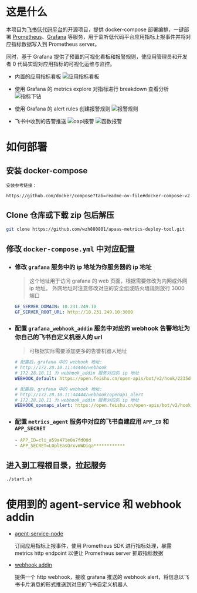 # 这是什么
本项目为[飞书低代码平台](https://ae.feishu.cn/)的开源项目，提供 docker-compose 部署编排，一键部署 [Prometheus](https://github.com/prometheus/prometheus)、[Grafana](https://github.com/grafana/grafana) 等服务，用于监听低代码平台应用指标上报事件并将对应指标数据写入到 Prometheus server。

同时，基于 Grafana 提供了预置的可视化看板和报警规则，使应用管理员和开发者 0 代码实现对应用指标的可视化运维与监控。

- 内置的应用指标看板
![应用指标看板](https://galaxy-imgs.oss-cn-beijing.aliyuncs.com/metrcis_imgs/feishu_lowcode_app_metrics.png)

- 使用 Grafana 的 metrics explore 对指标进行 breakdown 查看分析
![指标下钻](https://galaxy-imgs.oss-cn-beijing.aliyuncs.com/metrcis_imgs/metrics_breakdown_1.png)

- 使用 Grafana 的 alert rules 创建报警规则
![报警规则](https://galaxy-imgs.oss-cn-beijing.aliyuncs.com/metrcis_imgs/alert_rules.png)

- 飞书中收到的告警推送
![oapi报警](https://galaxy-imgs.oss-cn-beijing.aliyuncs.com/metrcis_imgs/oapi_alert.png)
![函数报警](https://galaxy-imgs.oss-cn-beijing.aliyuncs.com/metrcis_imgs/function_error_alert.png)

# 如何部署

## 安装 docker-compose

```
安装参考链接：

https://github.com/docker/compose?tab=readme-ov-file#docker-compose-v2
```

## Clone 仓库或下载 zip 包后解压
```bash
git clone https://github.com/wzh880801/apaas-metrics-deploy-tool.git
```

## 修改 `docker-compose.yml` 中对应配置

- ### 修改 `grafana` 服务中的 ip 地址为你服务器的 ip 地址
  > 这个地址用于访问 grafana 的 web 页面，根据需要修改为内网或外网 ip 地址。
  > 外网地址时注意修改对应的安全组或防火墙规则放行 3000 端口
  ```YAML
  GF_SERVER_DOMAIN: 10.231.249.10
  GF_SERVER_ROOT_URL: http://10.231.249.10:3000
  ```

- ### 配置 `grafana_webhook_addin` 服务中对应的 webhook 告警地址为你自己的飞书自定义机器人的 url
  > 可根据实际需要添加更多的告警机器人地址
  ```YAML
  # 配置后，grafana 中的 webhook 地址: 
  # http://172.28.10.11:44444/webhook
  # 172.28.10.11 为 webhook_addin 服务对应的 ip 地址
  WEBHOOK_default: https://open.feishu.cn/open-apis/bot/v2/hook/2235deb4-0972-46db-852f-69fa6aa213bc

  # 配置后，grafana 中的 webhook 地址:
  # http://172.28.10.11:44444/webhook/openapi_alert
  # 172.28.10.11 为 webhook_addin 服务对应的 ip 地址
  WEBHOOK_openapi_alert: https://open.feishu.cn/open-apis/bot/v2/hook/2235deb4-0972-46db-852f-69fa6aa213bc
  ```

- ### 配置 `metrics_agent` 服务中对应的飞书自建应用 `APP_ID` 和 `APP_SECRET`
  ```YAML
  - APP_ID=cli_a59a471e0a7fd00d
  - APP_SECRET=LOplEasQrxvmWDiqa************
  ```

## 进入到工程根目录，拉起服务
```bash
./start.sh
```

# 使用到的 agent-service 和 webhook addin
- [agent-service-node](https://github.com/wzh880801/agent-service-node)
  
  订阅应用指标上报事件，使用 Prometheus SDK 进行指标处理，暴露 metrics http endpoint 以便让 Prometheus server 抓取指标数据

- [webhook addin](https://github.com/wzh880801/webhook_addin)

  提供一个 http webhook，接收 grafana 推送的 webhook alert，将信息以飞书卡片消息的形式推送到对应的飞书自定义机器人
